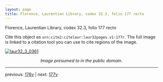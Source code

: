 ```yaml
---
layout: page
title: Florence, Laurentian Library, codex 32.3, folio 177 recto
---
```


Florence, Laurentian Library, codex 32.3, folio 177 recto

Cite this object as `urn:cite2:citelaur:laur32pages.v1:177r`.  The full image is linked to a citation tool you can use to cite regions of the image.

[![laur32_3_0361](http://www.homermultitext.org/iipsrv?IIIF=/project/homer/pyramidal/deepzoom/citelaur/laur32imgs/v1/laur32_3_0361.tif/full/800,/0/default.jpg)](http://www.homermultitext.org/ict2/?urn=urn:cite2:citelaur:laur32imgs.v1:laur32_3_0361) 

<p style="text-align: center; font-style: italic;">Image presumed to in the public domain.</p>

---

previous: [176v](../176v/) | next: [177v](../177v/)